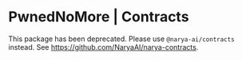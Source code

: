 # PwnedNoMore | Contracts

This package has been deprecated.
Please use `@narya-ai/contracts` instead.
See https://github.com/NaryaAI/narya-contracts.
